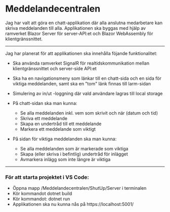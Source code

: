 # Meddelandecentralen
Jag har valt att göra en chatt-applikation där alla anslutna medarbetare kan skriva meddelanden till alla.
Applikationen ska byggas med hjälp av ramverket Blazor Server för server-API:et och Blazor WebAssembly för klientgränssnittet.

---

Jag har planerat för att applikationen ska innehålla föjande funktionalitet:

* Ska använda ramverket SignalR för realtidskommunikation mellan klientgränssnittet och server-side API:et
* Ska ha en navigationsmeny som länkar till en chatt-sida och en sida för viktiga meddelanden, samt ska en "tom" länk finnas till larm-sidan
* Simulering av in/ut -loggning där vald användare lagras till local storage
* På chatt-sidan ska man kunna:
  * Se alla meddelanden inkl. vem som skrivit och när (datum och tid)
  * Skriva ett meddelande
  * Skapa en undertråd till ett meddelande
  * Markera ett meddelande som viktigt
  
* På sidan för viktiga meddelanden ska man kunna:
  * Se alla meddelanden som är markerade som viktiga
  * Skapa (eller skriva i befintlig) undertråd för inlägget
  * Avmarkera inlägg som inte längre är viktiga


---

### För att starta projektet i VS Code:

* Öppna mapp /Meddelandecentralen/ShutUp/Server i terminalen
* Kör kommandot dotnet build
* Kör kommandot: dotnet run
* Applikationen ska nu kunna nås på https://localhost:5001/
